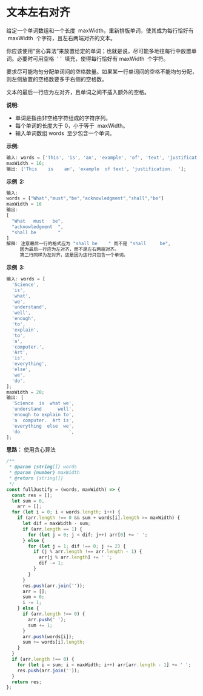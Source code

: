 # 文本左右对齐

给定一个单词数组和一个长度  maxWidth，重新排版单词，使其成为每行恰好有  maxWidth  个字符，且左右两端对齐的文本。

你应该使用“贪心算法”来放置给定的单词；也就是说，尽可能多地往每行中放置单词。必要时可用空格  ' '  填充，使得每行恰好有 maxWidth  个字符。

要求尽可能均匀分配单词间的空格数量。如果某一行单词间的空格不能均匀分配，则左侧放置的空格数要多于右侧的空格数。

文本的最后一行应为左对齐，且单词之间不插入额外的空格。

**说明:**

- 单词是指由非空格字符组成的字符序列。
- 每个单词的长度大于 0，小于等于  maxWidth。
- 输入单词数组 words  至少包含一个单词。

**示例:**

```js
输入: words = ['This', 'is', 'an', 'example', 'of', 'text', 'justification.'];
maxWidth = 16;
输出: ['This    is    an', 'example  of text', 'justification.  '];
```

**示例  2:**

```js
输入:
words = ["What","must","be","acknowledgment","shall","be"]
maxWidth = 16
输出:
[
  "What   must   be",
  "acknowledgment  ",
  "shall be        "
]
解释: 注意最后一行的格式应为 "shall be    " 而不是 "shall     be",
     因为最后一行应为左对齐，而不是左右两端对齐。
     第二行同样为左对齐，这是因为这行只包含一个单词。
```

**示例  3:**

```js
输入: words = [
  'Science',
  'is',
  'what',
  'we',
  'understand',
  'well',
  'enough',
  'to',
  'explain',
  'to',
  'a',
  'computer.',
  'Art',
  'is',
  'everything',
  'else',
  'we',
  'do',
];
maxWidth = 20;
输出: [
  'Science  is  what we',
  'understand      well',
  'enough to explain to',
  'a  computer.  Art is',
  'everything  else  we',
  'do                  ',
];
```

**思路：**
使用贪心算法

```js
/**
 * @param {string[]} words
 * @param {number} maxWidth
 * @return {string[]}
 */
const fullJustify = (words, maxWidth) => {
  const res = [];
  let sum = 0,
    arr = [];
  for (let i = 0; i < words.length; i++) {
    if (arr.length !== 0 && sum + words[i].length >= maxWidth) {
      let dif = maxWidth - sum;
      if (arr.length == 1) {
        for (let j = 0; j < dif; j++) arr[0] += ' ';
      } else {
        for (let j = 1; dif !== 0; j += 2) {
          if (j % arr.length !== arr.length - 1) {
            arr[j % arr.length] += ' ';
            dif -= 1;
          }
        }
      }
      res.push(arr.join(''));
      arr = [];
      sum = 0;
      i -= 1;
    } else {
      if (arr.length !== 0) {
        arr.push(' ');
        sum += 1;
      }
      arr.push(words[i]);
      sum += words[i].length;
    }
  }
  if (arr.length !== 0) {
    for (let i = sum; i < maxWidth; i++) arr[arr.length - 1] += ' ';
    res.push(arr.join(''));
  }
  return res;
};
```
